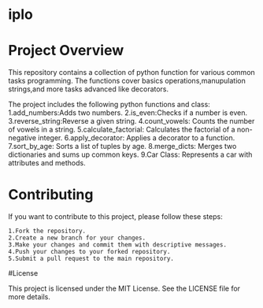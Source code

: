 # iplo
# Project Overview
This repository contains a collection of python function for various common tasks programming.
The functions cover basics operations,manupulation strings,and more tasks advanced like decorators.


The project includes the following python functions and class:
     1.add_numbers:Adds two numbers.
     2.is_even:Checks if a number is even.
     3.reverse_string:Reverse a given string.
     4.count_vowels: Counts the number of vowels in a string.
     5.calculate_factorial: Calculates the factorial of a non-negative integer.
     6.apply_decorator: Applies a decorator to a function.
     7.sort_by_age: Sorts a list of tuples by age.
     8.merge_dicts: Merges two dictionaries and sums up common keys.
     9.Car Class: Represents a car with attributes and methods.
# Contributing

If you want to contribute to this project, please follow these steps:

    1.Fork the repository.
    2.Create a new branch for your changes.
    3.Make your changes and commit them with descriptive messages.
    4.Push your changes to your forked repository.
    5.Submit a pull request to the main repository.

#License

This project is licensed under the MIT License. See the LICENSE file for more details.
